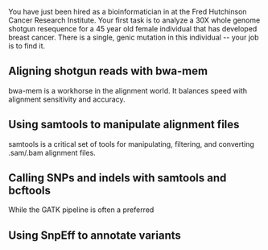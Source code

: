 You have just been hired as a bioinformatician in at the Fred Hutchinson Cancer Research Institute. Your first task is to analyze a 30X whole genome shotgun resequence for a 45 year old female individual that has developed breast cancer. There is a single, genic mutation in this individual -- your job is to find it. 

## Aligning shotgun reads with bwa-mem

bwa-mem is a workhorse in the alignment world. It balances speed with alignment sensitivity and accuracy.

## Using samtools to manipulate alignment files

samtools is a critical set of tools for manipulating, filtering, and converting .sam/.bam alignment files.

## Calling SNPs and indels with samtools and bcftools

While the GATK pipeline is often a preferred

## Using SnpEff to annotate variants